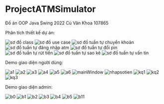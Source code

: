 # ProjectATMSimulator
Đồ án OOP Java Swing 2022 Cù Văn Khoa 107865

Phân tích thiết kế dự án:

![sơ đồ class](https://github.com/cuvanblue/ProjectATMSimulator/assets/104894745/6dd1e640-4858-4061-aa52-810c4fb08e2e)
![sơ đồ use case](https://github.com/cuvanblue/ProjectATMSimulator/assets/104894745/bd4f4c82-1657-4804-ad76-5ceec2605d29)
![sơ đồ tuần tự chuyển khoản](https://github.com/cuvanblue/ProjectATMSimulator/assets/104894745/6fe8216e-8e9d-4743-92ac-41109390d847)
![sơ đồ tuần tự đăng nhập atm](https://github.com/cuvanblue/ProjectATMSimulator/assets/104894745/db8fdbbd-bf68-4fc2-94a7-73534adfbcf1)
![sơ đồ tuần tự đổi pin](https://github.com/cuvanblue/ProjectATMSimulator/assets/104894745/136c798a-72b6-48f1-85b6-05a1d7687de8)
![sơ đồ tuần tự rút tiền](https://github.com/cuvanblue/ProjectATMSimulator/assets/104894745/e411a1bb-a06e-4b03-b59e-76f68072be15)
![sơ đồ tuần tự sao kê](https://github.com/cuvanblue/ProjectATMSimulator/assets/104894745/9610c259-864b-4d3b-844a-afabd07f662d)
![sơ đồ tuần tự vấn tin](https://github.com/cuvanblue/ProjectATMSimulator/assets/104894745/cb45500d-f12c-4136-b00c-09113b662352)


Demo giao diện người dùng:

![a1](https://github.com/cuvanblue/ProjectATMSimulator/assets/104894745/7a90bf5c-e0b8-48fb-ba2e-8ff751dde345)
![a2](https://github.com/cuvanblue/ProjectATMSimulator/assets/104894745/c0335a80-493c-4d56-8775-16a33c591d8e)
![a3](https://github.com/cuvanblue/ProjectATMSimulator/assets/104894745/7f3072d5-b713-4949-b625-95d51d184039)
![a4](https://github.com/cuvanblue/ProjectATMSimulator/assets/104894745/9f542607-9925-4603-b681-20d36f463969)
![a5](https://github.com/cuvanblue/ProjectATMSimulator/assets/104894745/962dfe05-a5ea-4b27-b3c5-6fcfcfeee151)
![a6](https://github.com/cuvanblue/ProjectATMSimulator/assets/104894745/ef6c15d9-90ca-47da-9350-29adc64b00b4)
![mainWindow](https://github.com/cuvanblue/ProjectATMSimulator/assets/104894745/9e623c66-9f06-482b-a8fd-c8e60e6fbfab)
![nhapsotien](https://github.com/cuvanblue/ProjectATMSimulator/assets/104894745/9e57a413-9461-48f0-b093-748a1922d4b8)
![kq1](https://github.com/cuvanblue/ProjectATMSimulator/assets/104894745/dc4eb2dc-ab06-443b-9440-36b8accfc270)
![kq2](https://github.com/cuvanblue/ProjectATMSimulator/assets/104894745/f3a44bb0-c001-4d73-9bfb-bc4caf0a2671)
![kq3](https://github.com/cuvanblue/ProjectATMSimulator/assets/104894745/ab4d44a3-fd7b-4fbc-b28e-7816a00f91c3)

Demo giao diện admin:

![b0](https://github.com/cuvanblue/ProjectATMSimulator/assets/104894745/7d08ae50-ee25-48c0-b98a-e01b2d85e7c4)
![b1](https://github.com/cuvanblue/ProjectATMSimulator/assets/104894745/aee9b381-9fc5-4826-9aef-57658a7dee02)
![b2](https://github.com/cuvanblue/ProjectATMSimulator/assets/104894745/2602eca8-d1ac-47d6-ba33-db09ad4dd247)
![b3](https://github.com/cuvanblue/ProjectATMSimulator/assets/104894745/c823c454-df41-4fc0-b064-01b8f15f6277)
![b4](https://github.com/cuvanblue/ProjectATMSimulator/assets/104894745/b8718593-8207-4aa9-9a23-ebc2daabfac8)
![b5](https://github.com/cuvanblue/ProjectATMSimulator/assets/104894745/afb67d2b-3cbd-4465-b4b0-710b9d1781c7)
![b11](https://github.com/cuvanblue/ProjectATMSimulator/assets/104894745/f59f5b6d-7b39-411a-8d24-a4fd64aabba8)

